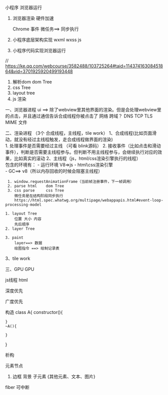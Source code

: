 小程序 浏览器运行

1. 浏览器渲染  硬件加速

    Chrome 事件 微任务==> 同步执行

2. 小程序底层架构实现 wxml wxss js


3. 小程序代码实现浏览器运行


// https://ke.qq.com/webcourse/3582488/103725264#taid=11437416308451864&vid=3701925920499193448

1. 解析dom  dom Tree
2. css Tree 
3. layout tree
4. js
渲染



一、浏览器进程
    ui  ==> 除了webview里其他界面的渲染。但是会处理webview里的点击，并且通过通信告诉合成线程你被点击了
    网络    跨域？ DNS TCP TLS MIME
    文件 

二、渲染进程 （3个 合成线程，主线程，tile work） 
1、合成线程(比如页面滑动，就没有经过主线程触发，走合成线程做界面的渲染)  
    1. 处理事件是否需要经过主线  （可看 blink源码）
    2. 接收事件（比如点击和滑动事件），判断是否需要主线程参与。但判断不用主线程参与，会继续执行对应的效果，比如真实的滚动
2、主线程（js，html/css渲染引擎执行的线程）    
    包含的环境有：
    - 运行环境 V8=>js 
    - html\css渲染引擎  
    - GC==> v8（所以内存回收的时候会阻塞主线程）
 
     1. window.requestAnimationFrame（当前帧注册事件，下一帧调用）
     2. parse html    dom Tree 
     3. css parse     css Tree
        微任务是在结构阶段同步执行
        https://html.spec.whatwg.org/multipage/webappapis.html#event-loop-processing-model
    
    1. layout Tree 
        位置 大小 内容
        先后顺序
    2. layer Tree

    3. paint 
        layer==> 数据 
        绘图指令 ==> 绘制记录表 
     
3、tile work

三、GPU 
    GPU



js线程  html

深度优先 

广度优先 

构造 
class A{
    constructor(){

    }
    ~A(){

    }
}

析构 


元素节点
1. 边框 背景  子元素 {其他元素、文本、图片}



fiber 可中断